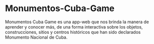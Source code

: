 # Monumentos-Cuba-Game
 Monumentos Cuba Game es una app-web que nos brinda la manera de aprender y conocer más, de una forma interactiva sobre los objetos, construcciones, sitios y centros históricos que han sido declarados Monumento Nacional de Cuba.
